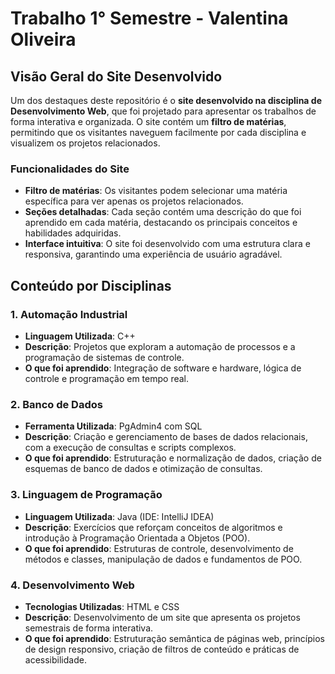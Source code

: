 # Trabalho 1° Semestre - Valentina Oliveira

## Visão Geral do Site Desenvolvido

Um dos destaques deste repositório é o **site desenvolvido na disciplina de Desenvolvimento Web**, que foi projetado para apresentar os trabalhos de forma interativa e organizada. O site contém um **filtro de matérias**, permitindo que os visitantes naveguem facilmente por cada disciplina e visualizem os projetos relacionados.

### Funcionalidades do Site
- **Filtro de matérias**: Os visitantes podem selecionar uma matéria específica para ver apenas os projetos relacionados.
- **Seções detalhadas**: Cada seção contém uma descrição do que foi aprendido em cada matéria, destacando os principais conceitos e habilidades adquiridas.
- **Interface intuitiva**: O site foi desenvolvido com uma estrutura clara e responsiva, garantindo uma experiência de usuário agradável.

## Conteúdo por Disciplinas

### 1. **Automação Industrial**
- **Linguagem Utilizada**: C++
- **Descrição**: Projetos que exploram a automação de processos e a programação de sistemas de controle.
- **O que foi aprendido**: Integração de software e hardware, lógica de controle e programação em tempo real.

### 2. **Banco de Dados**
- **Ferramenta Utilizada**: PgAdmin4 com SQL
- **Descrição**: Criação e gerenciamento de bases de dados relacionais, com a execução de consultas e scripts complexos.
- **O que foi aprendido**: Estruturação e normalização de dados, criação de esquemas de banco de dados e otimização de consultas.

### 3. **Linguagem de Programação**
- **Linguagem Utilizada**: Java (IDE: IntelliJ IDEA)
- **Descrição**: Exercícios que reforçam conceitos de algoritmos e introdução à Programação Orientada a Objetos (POO).
- **O que foi aprendido**: Estruturas de controle, desenvolvimento de métodos e classes, manipulação de dados e fundamentos de POO.

### 4. **Desenvolvimento Web**
- **Tecnologias Utilizadas**: HTML e CSS
- **Descrição**: Desenvolvimento de um site que apresenta os projetos semestrais de forma interativa.
- **O que foi aprendido**: Estruturação semântica de páginas web, princípios de design responsivo, criação de filtros de conteúdo e práticas de acessibilidade.



